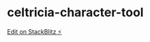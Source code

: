# celtricia-character-tool

[Edit on StackBlitz ⚡️](https://stackblitz.com/edit/celestria-character-tool)
